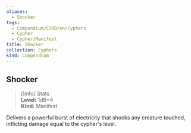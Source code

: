 ```yaml
---
aliases:
  - Shocker
tags:
  - Compendium/CSRD/en/Cyphers
  - Cypher
  - Cypher/Manifest
title: Shocker
collection: Cyphers
kind: Compendium
---
```

## Shocker  
>[!info] Stats  
> **Level:** 1d6+4  
> **Kind:** Manifest
  
Delivers a powerful burst of electricity that shocks any creature touched, inflicting damage equal to the cypher's level.